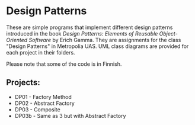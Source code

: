 # Design Patterns

These are simple programs that implement different design patterns introduced in the book _Design Patterns: Elements of Reusable Object-Oriented Software_ by Erich Gamma. They are assignments for the class "Design Patterns" in Metropolia UAS. UML class diagrams are provided for each project in their folders.

Please note that some of the code is in Finnish.

## Projects:
- DP01 - Factory Method
- DP02 - Abstract Factory
- DP03 - Composite
- DP03b - Same as 3 but with Abstract Factory
